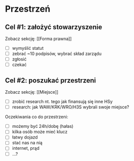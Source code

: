 
# Przestrzeń

## Cel #1: założyć stowarzyszenie

Zobacz sekcję: [[Forma prawna]]

- [ ] wymyślić statut
- [ ] zebrać ~10 podpisów, wybrać skład zarządu
- [ ] zgłosić
- [ ] czekać

## Cel #2: poszukać przestrzeni

Zobacz sekcję: [[Miejsce]]

- [ ] zrobić research nt. tego jak finansują się inne HSy
- [ ] research: jak WAW/KRK/WRO/H3S wybrali swoje miejsce?

Oczekiwania co do przestrzeni:

- [ ] możemy być 24h/dobę (hałas)
- [ ] kilka osób może mieć klucz
- [ ] łatwy dojazd
- [ ] stać nas na nią
- [ ] internet, prąd
- [ ] ...?
